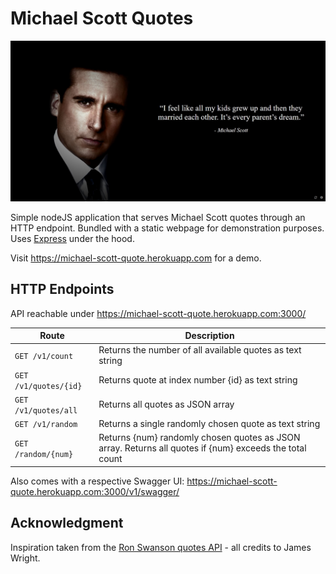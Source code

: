 # Michael Scott Quotes

![screeshot](screenshot.jpg)

Simple nodeJS application that serves Michael Scott quotes through an HTTP endpoint. Bundled with a static webpage for demonstration purposes. Uses [Express](https://expressjs.com/) under the hood.

Visit https://michael-scott-quote.herokuapp.com for a demo.

## HTTP Endpoints

API reachable under https://michael-scott-quote.herokuapp.com:3000/

|Route|Description|
|-----------|-------------|
|`GET /v1/count`|Returns the number of all available quotes as text string|
|`GET /v1/quotes/{id}`|Returns quote at index number {id} as text string|
|`GET /v1/quotes/all`|Returns all quotes as JSON array|
|`GET /v1/random`|Returns a single randomly chosen quote as text string|
|`GET /random/{num}`|Returns {num} randomly chosen quotes as JSON array. Returns all quotes if {num} exceeds the total count|

Also comes with a respective Swagger UI: https://michael-scott-quote.herokuapp.com:3000/v1/swagger/

## Acknowledgment
Inspiration taken from the [Ron Swanson quotes API](https://github.com/jamesseanwright/ron-swanson-quotes) - all credits to James Wright.